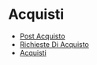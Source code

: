 # Acquisti
- [Post Acquisto](DocumentazioneSmeUP/DOC_OPE/000070/G9/_sidebar.md)
- [Richieste Di Acquisto](DocumentazioneSmeUP/DOC_OPE/000070/V4/_sidebar.md)
- [Acquisti](DocumentazioneSmeUP/DOC_OPE/000070/V5/_sidebar.md)

